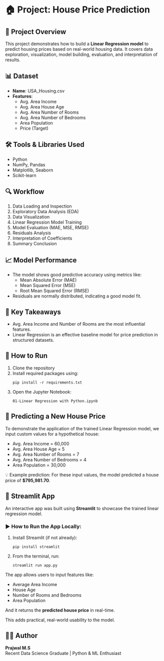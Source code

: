 
# 🏠 Project: House Price Prediction

## 📌 Project Overview
This project demonstrates how to build a **Linear Regression model** to predict housing prices based on real-world housing data. It covers data exploration, visualization, model building, evaluation, and interpretation of results.

## 📊 Dataset
- **Name**: USA_Housing.csv
- **Features**:
  - Avg. Area Income
  - Avg. Area House Age
  - Avg. Area Number of Rooms
  - Avg. Area Number of Bedrooms
  - Area Population
  - Price (Target)

## 🛠️ Tools & Libraries Used
- Python
- NumPy, Pandas
- Matplotlib, Seaborn
- Scikit-learn

## 🔍 Workflow
1. Data Loading and Inspection
2. Exploratory Data Analysis (EDA)
3. Data Visualization
4. Linear Regression Model Training
5. Model Evaluation (MAE, MSE, RMSE)
6. Residuals Analysis
7. Interpretation of Coefficients
8. Summary Conclusion

## 📈 Model Performance
- The model shows good predictive accuracy using metrics like:
  - Mean Absolute Error (MAE)
  - Mean Squared Error (MSE)
  - Root Mean Squared Error (RMSE)
- Residuals are normally distributed, indicating a good model fit.

## 📌 Key Takeaways
- Avg. Area Income and Number of Rooms are the most influential features.
- Linear Regression is an effective baseline model for price prediction in structured datasets.

## 📁 How to Run
1. Clone the repository
2. Install required packages using:
   ```
   pip install -r requirements.txt
   ```
3. Open the Jupyter Notebook:
   ```
   01-Linear Regression with Python.ipynb
   ```

## 🏡 Predicting a New House Price
To demonstrate the application of the trained Linear Regression model, we input custom values for a hypothetical house:

- Avg. Area Income = 60,000  
- Avg. Area House Age = 5  
- Avg. Area Number of Rooms = 7  
- Avg. Area Number of Bedrooms = 4  
- Area Population = 30,000

💡 Example prediction: For these input values, the model predicted a house price of **$795,981.70**.

## 🚀 Streamlit App

An interactive app was built using **Streamlit** to showcase the trained linear regression model.

### ▶️ How to Run the App Locally:
1. Install Streamlit (if not already):
   ```
   pip install streamlit
   ```

2. From the terminal, run:
   ```
   streamlit run app.py
   ```

The app allows users to input features like:
- Average Area Income
- House Age
- Number of Rooms and Bedrooms
- Area Population

And it returns the **predicted house price** in real-time.

This adds practical, real-world usability to the model.

## 👨‍🎓 Author
**Prajwal M.S**  
Recent Data Science Graduate | Python & ML Enthusiast
